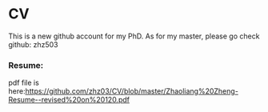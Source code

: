 # CV
This is a new github account for my PhD.
As for my master, please go check github: zhz503
### Resume:
pdf file is here:https://github.com/zhz03/CV/blob/master/Zhaoliang%20Zheng-Resume--revised%20on%20120.pdf
